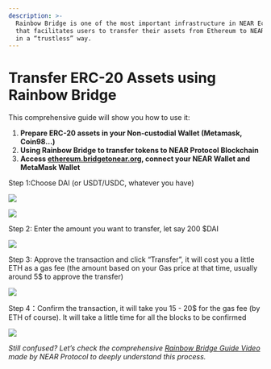 ```yaml
---
description: >-
  Rainbow Bridge is one of the most important infrastructure in NEAR Ecosystem
  that facilitates users to transfer their assets from Ethereum to NEAR Protocol
  in a “trustless” way.
---
```


# Transfer ERC-20 Assets using Rainbow Bridge

This comprehensive guide will show you how to use it:

1. **Prepare ERC-20 assets in your Non-custodial Wallet (Metamask, Coin98…)**
2. **Using Rainbow Bridge to transfer tokens to NEAR Protocol Blockchain**
3. **Access **[**ethereum.bridgetonear.org**](https://ethereum.bridgetonear.org)**, connect your NEAR Wallet and MetaMask Wallet**

Step 1:Choose DAI (or USDT/USDC, whatever you have)

![](https://lh5.googleusercontent.com/M546CIOmXek3xAD259AaM9QdCbtJyqPzppP5TM-Nc-ipbwEUmhiD1N48mKv9eJkFilgrmKb\_\_XETAI8jq5Ot3haoBucLHXo1WQb3bLlVbrGzil7QxZP9oU\_5mDhXEXIDiFRHXBty=s0)

![](https://lh4.googleusercontent.com/VmA2p4kE8avPWESbHGdBB6Nr8H1AuFMxuhU26g1ixKkxmgNiIDm6uRAjb3w2wi-9eWEzsvIBDgAhElPRGvUEi32BNrJemx\_ie0JKtQ34fOLcGMNcgqOUV2vj3fMg37lKsNHDb\_Je=s0)

Step 2: Enter the amount you want to transfer, let say 200 $DAI

![](https://lh5.googleusercontent.com/xqIFvXQX7Zpe7er-dOJ2Ri0gbLD1xDZY9NeYn6DomaAe5K4O9abPfnUWhRoWG-5TvxefZCbgicR1iV9ip7qvbssFCAKw8eK\_lkZpPpk8D61cB\_wA4Z\_c3VEW0DfXLDZJTa1X7W1Q=s0)

Step 3: Approve the transaction and click “Transfer”, it will cost you a little ETH as a gas fee (the amount based on your Gas price at that time, usually around 5$ to approve the transfer)

![](https://lh6.googleusercontent.com/E34mpeHV7pmGvxIZ9RMTsGmK94GPCXQnf6sElbDlRS-S4FdoRSNT6ze1IjqvEsggMMt-9HrHIl3OxjI3r\_eTydpLFNYefs-crk0kZA1Saxtul5lmtUWy8nbCrH38-xajMW26-ikb=s0)

Step 4：Confirm the transaction, it will take you 15 - 20$ for the gas fee (by ETH of course). It will take a little time for all the blocks to be confirmed

![](https://lh4.googleusercontent.com/r7gLjDFhAigFc0JZ4nqTKWBTNNrLjOssEcDA1s2thv-aK3qd6Ve83aSPOZPhYaz4wswsB5jqq9z8Y4jjVWwCV1N8XbD21EZc5HWzXObmp88rvKaXBs2\_jSueCmbz9HM7J30i2Raf=s0)

_Still confused? Let’s check the comprehensive _[_Rainbow Bridge Guide Video_](https://www.youtube.com/watch?v=zbmnITYLE-M)_ made by NEAR Protocol to deeply understand this process._
